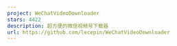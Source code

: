 ```yaml
---
project: WeChatVideoDownloader
stars: 4422
description: 超方便的微信视频号下载器
url: https://github.com/lecepin/WeChatVideoDownloader
---
```



